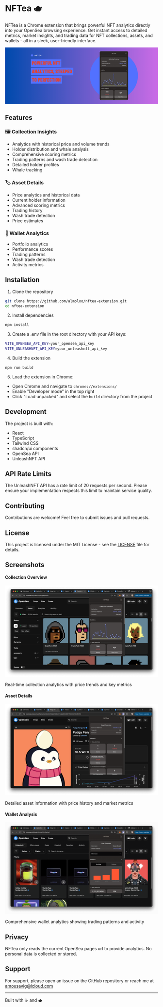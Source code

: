 # NFTea 🫖

NFTea is a Chrome extension that brings powerful NFT analytics directly into your OpenSea browsing experience. Get instant access to detailed metrics, market insights, and trading data for NFT collections, assets, and wallets - all in a sleek, user-friendly interface.

![Cover](./readme/cover.png)

## Features

### 🖼️ Collection Insights

-   Analytics with historical price and volume trends
-   Holder distribution and whale analysis
-   Comprehensive scoring metrics
-   Trading patterns and wash trade detection
-   Detailed holder profiles
-   Whale tracking

### 🏷️ Asset Details

-   Price analytics and historical data
-   Current holder information
-   Advanced scoring metrics
-   Trading history
-   Wash trade detection
-   Price estimates

### 👤 Wallet Analytics

-   Portfolio analytics
-   Performance scores
-   Trading patterns
-   Wash trade detection
-   Activity metrics

## Installation

1. Clone the repository

```bash
git clone https://github.com/almoloo/nftea-extension.git
cd nftea-extension
```

2. Install dependencies

```bash
npm install
```

3. Create a .env file in the root directory with your API keys:

```bash
VITE_OPENSEA_API_KEY=your_opensea_api_key
VITE_UNLEASHNFT_API_KEY=your_unleashnft_api_key
```

4. Build the extension

```bash
npm run build
```

5. Load the extension in Chrome:

-   Open Chrome and navigate to `chrome://extensions/`
-   Enable "Developer mode" in the top right
-   Click "Load unpacked" and select the `build` directory from the project

## Development

The project is built with:

-   React
-   TypeScript
-   Tailwind CSS
-   shadcn/ui components
-   OpenSea API
-   UnleashNFT API

## API Rate Limits

The UnleashNFT API has a rate limit of 20 requests per second. Please ensure your implementation respects this limit to maintain service quality.

## Contributing

Contributions are welcome! Feel free to submit issues and pull requests.

## License

This project is licensed under the MIT License - see the [LICENSE](LICENSE) file for details.

## Screenshots

#### Collection Overview

![Collection Overview](./readme/collection.png)

Real-time collection analytics with price trends and key metrics

#### Asset Details

![Asset Overview](./readme/asset.png)

Detailed asset information with price history and market metrics

#### Wallet Analysis

![Wallet Overview](./readme/user.png)

Comprehensive wallet analytics showing trading patterns and activity

## Privacy

NFTea only reads the current OpenSea pages url to provide analytics. No personal data is collected or stored.

## Support

For support, please open an issue on the GitHub repository or reach me at [amousavig@icloud.com](amousavig@icloud.com)

---

Built with ☕ and 🫖
